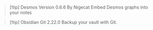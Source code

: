 >[!tip] Desmos
Version 0.6.6
By Nigecat
Embed Desmos graphs into your notes

>[!tip] Obsidian Git
2.22.0
Backup your vault with Git.